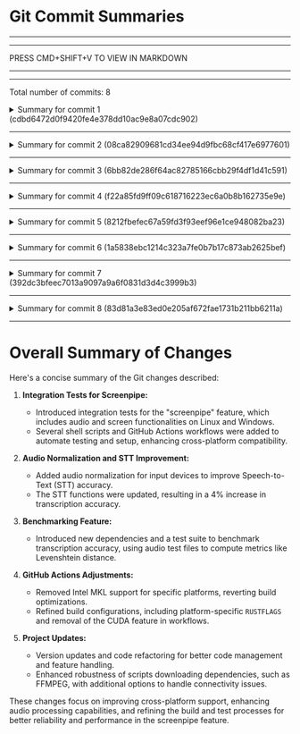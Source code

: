 # Git Commit Summaries

-----------------------------------------------------------------------
-----------------------------------------------------------------------
 
PRESS CMD+SHIFT+V TO VIEW IN MARKDOWN
 
_______________________________________________________________________
-----------------------------------------------------------------------
Total number of commits: 8

<details>
<summary>Summary for commit 1 (cdbd6472d0f9420fe4e378dd10ac9e8a07cdc902)</summary>

This commit, identified by hash `cdbd6472`, introduces integration tests for an end-to-end "screenpipe" feature, which includes both audio and screen functionalities for Linux and Windows environments. The commit adds several shell scripts and configuration files to automate testing and setup within GitHub Actions.

**Key Additions:**
1. **New Binary:**
   - `.github/scripts/audio_test.wav`: A binary file for audio testing purposes.

2. **Shell Scripts:**
   - `check_logs.sh`: Validates logs for errors such as crashes and confirms expected service startups.
   - `install_dependencies.sh`: Installs required dependencies on Linux using `apt-get`.
   - `run_screenpipe.sh`: Executes the screenpipe application and logs the output.
   - `setup_audio.sh`: Configures audio settings using PulseAudio for Linux.
   - `setup_display.sh`: Sets up a virtual display environment using Xvfb and Openbox for Linux.
   - `stop_screenpipe.sh`: Stops the screenpipe application.
   - `test_audio_capture.sh`: Tests audio capture capabilities by playing a sample audio file and checking logs.
   - `test_ocr.sh`: Tests OCR functionality by creating and displaying an image to be recognized.
   - `verify_tesseract.sh`: Confirms the installation and availability of Tesseract OCR.

3. **GitHub Actions Workflows:**
   - `linux-integration-test.yml`: Defines a workflow for running integration tests on Ubuntu, setting up dependencies, configuring a virtual display and audio, building the CLI, running tests, and capturing logs.
   - `windows-integration-test.yml`: A similar workflow for Windows, including steps for handling Windows audio services and using Chocolatey for dependency installation.

Overall, these changes aim to automate the process of testing the screenpipe feature's functionality on both Linux and Windows, ensuring compatibility and reliability across platforms.
</details>

------------------------------------------------------------------------

<details>
<summary>Summary for commit 2 (08ca82909681cd34ee94d9fbc68cf417e6977601)</summary>

The recent commit primarily adds audio normalization for input devices, while also including several other updates and fixes:

1. **Version Update**: The version of the `screenpipe-app` package is incremented from `0.3.1` to `0.3.2`.

2. **Dependency Changes**:
   - Removed `pyannote-rs` from `screenpipe-audio/Cargo.toml`.
   - Added `tracing-subscriber` version `0.3.16`.

3. **Code Modifications**:
   - Changed the function `default_output_device` from asynchronous (`async`) to synchronous.
   - Integrated audio normalization only for input devices by updating the `stt` function.
   - Adjusted `VadSensitivity` speech ratio thresholds for `Low`, `Medium`, and `High`.

4. **Testing and Test Data**:
   - Added new test files `accuracy5.mp4` and `accuracy5.wav`.
   - Updated the `accuracy_test.rs`, adding a new transcription test case with these files and setting up tracing for debug purposes.
   - Adjusted test code to use `default_input_device` and synchronous `default_output_device`.

5. **Miscellaneous**:
   - Removed debug logging related to audio format detection in `pcm_decode.rs`.

Overall, the changes improve the audio processing capabilities and update the test suite to ensure accuracy and functionality.
</details>

------------------------------------------------------------------------

<details>
<summary>Summary for commit 3 (6bb82de286f64ac82785166cbb29f4df1d41c591)</summary>

The commit by Louis Beaumont refactors the code to improve the Speech-to-Text (STT) accuracy by 4%. Key changes include:

1. **Audio Normalization**: A new function `normalize_v2` is added in `audio_processing.rs`, which normalizes the audio data by adjusting its root mean square (RMS) and peak values. This function is used in the STT process to standardize audio input.

2. **STT Modifications**: The STT functions `stt_sync` and `stt` in `stt.rs` are updated to incorporate the new normalization method. Audio data is normalized before processing, potentially enhancing accuracy.

3. **Encoding Toggle**: A new boolean parameter `skip_encoding` is added to the `stt` function, allowing control over whether audio encoding should be skipped or not.

4. **Test Updates**: The tests are modified to use the updated STT configuration. Specifically, a different audio transcription engine, `WhisperLargeV3Turbo`, is employed in tests, and the `skip_encoding` flag is set to `true` in some test scenarios.

5. **File Structure Changes**: The `audio_processing` module is added to the project, making the new normalization functions accessible in the core library.

Overall, these enhancements aim to streamline audio processing and improve STT functionality by ensuring audio input is consistently normalized and accurately transcribed.
</details>

------------------------------------------------------------------------

<details>
<summary>Summary for commit 4 (f22a85fd9ff09c618716223ec6a0b8b162735e9e)</summary>

The commit introduces changes to the `screenpipe-audio` project to add a benchmarking feature focused on measuring transcription accuracy. Here is a summary of the modifications:

1. **Dependencies Update in `Cargo.toml`:**
   - Added new dependencies: `pyannote-rs` version `0.2.7`, `strsim` version `0.10.0`, and `futures` version `0.3.31`. These additions likely support the new transcription accuracy testing functionality.

2. **New Test Data Files:**
   - Added several new audio files to the repository for use in testing transcription accuracy:
     - `accuracy1.wav`
     - `accuracy2.wav`
     - `accuracy3.wav`
     - `accuracy4.wav`
     - `accuracy4.mp4`

3. **New Test Implementation `accuracy_test.rs`:**
   - A new test file `accuracy_test.rs` was created to automate transcription accuracy testing.
   - The test uses various Rust async features and libraries (`tokio`, `futures`) to execute concurrently.
   - It tests audio files against expected transcriptions by processing them through the Screenpipe Audio's speech-to-text pipeline.
   - The transcription accuracy is computed using the Levenshtein distance, and a minimum threshold of 55% average accuracy is asserted in the test.

By adding this benchmarking test, the project now has a structured way to evaluate the accuracy of its speech-to-text transcription capabilities, which is crucial for validating and improving its performance.
</details>

------------------------------------------------------------------------

<details>
<summary>Summary for commit 5 (8212fbefec67a59fd3f93eef96e1ce948082ba23)</summary>

The commit titled "revert mkl" by Louis Beaumont modifies the `.github/workflows/release-app.yml` file, specifically affecting how certain platforms are built in a GitHub Actions workflow. The changes remove the `mkl` features from the build arguments for both the `ubuntu-22.04` and `windows-latest` platforms. 

- For `ubuntu-22.04`, the previous build argument `--features mkl` is now removed.
- For `windows-latest`, the previous build argument `--target x86_64-pc-windows-msvc --features mkl` is changed to `--target x86_64-pc-windows-msvc`, effectively removing the `mkl` feature.
- Additionally, the export of `RUSTFLAGS` with `-C target-cpu=native` for both `ubuntu-22.04` and `windows-latest` has been removed. 

These changes suggest a rollback or removal of support/build optimization related to Intel's Math Kernel Library (MKL) for these platforms.
</details>

------------------------------------------------------------------------

<details>
<summary>Summary for commit 6 (1a5838ebc1214c323a7fe0b7b17c873ab2625bef)</summary>

The Git commit `1a5838ebc1214c323a7fe0b7b17c873ab2625bef`, made by Louis Beaumont on October 8, 2024, includes updates to the GitHub Actions workflow file `release-app.yml`. This commit adds platform-specific `RUSTFLAGS` configuration for Ubuntu 22.04 and Windows:

- For the `ubuntu-22.04` platform, it sets `RUSTFLAGS` to `-C target-cpu=native`.
- For the `windows-latest` platform, it also sets `RUSTFLAGS` to `-C target-cpu=native`.

These changes are likely meant to optimize the build process by using CPU-specific instructions on these platforms.
</details>

------------------------------------------------------------------------

<details>
<summary>Summary for commit 7 (392dc3bfeec7013a9097a9a6f0831d3d4c3999b3)</summary>

The commit by Louis Beaumont on October 8, 2024, involves two main changes:

1. **GitHub Workflow Updates**:
    - In the `.github/workflows/release-app.yml` file, the build arguments for both Ubuntu and Windows platforms were modified. The `cuda` feature was removed from the build arguments, leaving only `mkl` specified. This change appears to be a refinement of the build options, possibly due to issues or updates with CUDA.

2. **Pre-build Script Enhancement**:
    - In the `screenpipe-app-tauri/scripts/pre_build.js` file, the command to download FFMPEG on the Windows platform was updated. The new command includes additional options for `wget`, such as `--tries=5`, `--retry-connrefused`, `--waitretry=10`, and `--secure-protocol=auto`. These options improve the robustness of the download process by specifying retry behavior and protocol security. 

These changes collectively aim to improve the build and test process, focusing on reliability and adjusting build feature sets.
</details>

------------------------------------------------------------------------

<details>
<summary>Summary for commit 8 (83d81a3e83ed0e205af672fae1731b211bb6211a)</summary>

The commit titled "fix: build and test" made several changes to the codebase:

1. **GitHub Workflow:** 
   - In the `.github/workflows/release-app.yml` file, a change was made to the caching mechanism. The key used for cache identification was updated from `${{ matrix.platform }}-${{ matrix.args }}-pre-build` to `${{ matrix.platform }}-${{ matrix.target }}-pre-build`.

2. **Version Update:**
   - The version number in `screenpipe-app-tauri/src-tauri/Cargo.toml` was incremented from `0.3.0` to `0.3.1`.

3. **Test Module Imports:**
   - In the `screenpipe-audio/tests/core_tests.rs` file, an import statement was modified. The import of `stt` from `screenpipe_audio::stt` no longer imports `self`. Additionally, `AudioDevice` was removed from the imports, suggesting it might not be necessary in the test file anymore.

4. **Example Code:**
   - In `screenpipe-core/examples/llama.rs`, a configuration-dependent code block was added. If the "llm" feature is not enabled, it now prints a message indicating that the LLM feature is not available.

5. **Server Code Clean-up:**
   - In `screenpipe-server/src/bin/screenpipe-server.rs`, the import of `highlightio::HighlightConfig` was removed, and an unused item `Log`, `Metadata`, and `Record` from the `log` crate were cleaned up from the imports.

These changes collectively improve the build configuration, update the versioning, clean up code imports, and handle feature-specific conditions in the code.
</details>

------------------------------------------------------------------------

# Overall Summary of Changes

Here's a concise summary of the Git changes described:

1. **Integration Tests for Screenpipe:**
   - Introduced integration tests for the "screenpipe" feature, which includes audio and screen functionalities on Linux and Windows.
   - Several shell scripts and GitHub Actions workflows were added to automate testing and setup, enhancing cross-platform compatibility.

2. **Audio Normalization and STT Improvement:**
   - Added audio normalization for input devices to improve Speech-to-Text (STT) accuracy.
   - The STT functions were updated, resulting in a 4% increase in transcription accuracy.

3. **Benchmarking Feature:**
   - Introduced new dependencies and a test suite to benchmark transcription accuracy, using audio test files to compute metrics like Levenshtein distance.

4. **GitHub Actions Adjustments:**
   - Removed Intel MKL support for specific platforms, reverting build optimizations.
   - Refined build configurations, including platform-specific `RUSTFLAGS` and removal of the CUDA feature in workflows.

5. **Project Updates:**
   - Version updates and code refactoring for better code management and feature handling.
   - Enhanced robustness of scripts downloading dependencies, such as FFMPEG, with additional options to handle connectivity issues.

These changes focus on improving cross-platform support, enhancing audio processing capabilities, and refining the build and test processes for better reliability and performance in the screenpipe feature.
